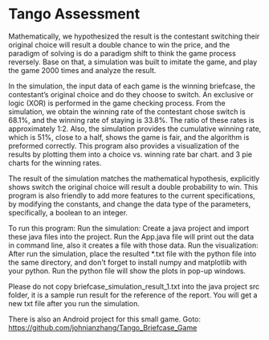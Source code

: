 <h1> Tango Assessment</h1>
<p>
 	Mathematically, we hypothesized the result is the contestant switching their original choice will result a double chance to win the price, and the paradigm of solving is do a paradigm shift to think the game process reversely. Base on that, a simulation was built to imitate the game, and play the game 2000 times and analyze the result.
</p>
<p>	
	In the simulation, the input data of each game is the winning briefcase, the contestant’s original choice and do they choose to switch. An exclusive or logic (XOR) is performed in the game checking process. From the simulation, we obtain the winning rate of the contestant chose switch is 68.1%, and the winning rate of staying is 33.8%. The ratio of these rates is approximately 1:2. Also, the simulation provides the cumulative winning rate, which is 51%, close to a half, shows the game is fair, and the algorithm is preformed correctly. This program also provides a visualization of the results by plotting them into a choice vs. winning rate bar chart. and 3 pie charts for the winning rates.
</p>
<p>
	The result of the simulation matches the mathematical hypothesis,  explicitly shows switch the original choice will result a double probability to win. This program is also friendly to add more features to the current specifications, by modifying the constants, and change the data type of the parameters, specifically, a boolean to an integer. 
</p>
<p>
To run this program:
Run the simulation: Create a java project and import these java files into the project. Run the App.java file will print out the data in command line, also it creates a file with those data. 
Run the visualization: After run the simulation, place the resulted *.txt file with the python file into the same directory, and don't forget to install numpy and matplotlib with your python. Run the python file will show the plots in pop-up windows.

Please do not copy briefcase_simulation_result_1.txt into the java project src folder, it is a sample run result for the reference of the report. You will get a new txt file after you run the simulation.
</p>
<p>
There is also an Android project for this small game. Goto: <a href="https://github.com/johnianzhang/Tango_Briefcase_Game">https://github.com/johnianzhang/Tango_Briefcase_Game</a>
</p>

